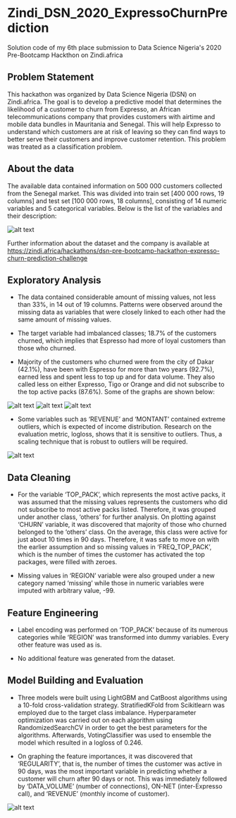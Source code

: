 # Zindi_DSN_2020_ExpressoChurnPrediction
Solution code of my 6th place submission to Data Science Nigeria's 2020 Pre-Bootcamp Hackthon  on Zindi.africa
## Problem Statement
This hackathon was organized by Data Science Nigeria (DSN) on Zindi.africa.  The goal is to develop a predictive model that determines the likelihood of a customer to churn from Expresso, an African telecommunications company that provides customers with airtime and mobile data bundles in Mauritania and Senegal. This will help Expresso to understand which customers are at risk of leaving so they can find ways to better serve their customers and improve customer retention. This problem was treated as a classification problem.
## About the data
The available data contained information on 500 000 customers collected from the Senegal market. This was divided into train set [400 000 rows, 19 columns] and test set [100 000 rows, 18 columns], consisting of 14 numeric variables and 5 categorical variables.
Below is the list of the variables and their description:

![alt text](https://github.com/adeyinkaoresanya/Zindi_DSN_2020_ExpressoChurnPrediction/blob/master/variable%20description.PNG "Variable description")

Further information about the dataset and the company is available at https://zindi.africa/hackathons/dsn-pre-bootcamp-hackathon-expresso-churn-prediction-challenge

## Exploratory Analysis
* The data contained considerable amount of missing values, not less than 33%, in 14 out of 19 columns. Patterns were observed around the missing data as variables that were closely linked to each other had the same amount of missing values.

* The target variable had imbalanced classes; 18.7% of the customers churned, which implies that Espresso had more of loyal customers than those who churned.

*	Majority of the customers who churned were from the city of Dakar (42.1%), have been with Espresso for more than two years (92.7%), earned less and spent less to top up and for data volume. They also called less on either Expresso, Tigo or Orange and did not subscribe to the top active packs (87.6%). Some of the graphs are shown below:

![alt text](https://github.com/adeyinkaoresanya/Zindi_DSN_2020_ExpressoChurnPrediction/blob/master/churn%20vs%20top-up%20amount.PNG "churn by top-up amount")
![alt text](https://github.com/adeyinkaoresanya/Zindi_DSN_2020_ExpressoChurnPrediction/blob/master/churn%20vs%20data%20volume.PNG "churn by data volume")
![alt text](https://github.com/adeyinkaoresanya/Zindi_DSN_2020_ExpressoChurnPrediction/blob/master/churn%20vs%20inter-expresso%20call.PNG "churn by inter-expresso call")

*	Some variables such as ‘REVENUE’ and ‘MONTANT’ contained extreme outliers, which is expected of income distribution. Research on the evaluation metric, logloss, shows that it is sensitive to outliers. Thus, a scaling technique that is robust to outliers will be required.

![alt text](https://github.com/adeyinkaoresanya/Zindi_DSN_2020_ExpressoChurnPrediction/blob/master/churn%20vs%20income.PNG "churn by income")

## Data Cleaning
*	For the variable ‘TOP_PACK’, which represents the most active packs, it was assumed that the missing values represents the customers who did not subscribe to most active packs listed. Therefore, it was grouped under another class, ‘others’ for further analysis. On plotting against ‘CHURN’ variable, it was discovered that majority of those who churned belonged to the ‘others’ class. On the average, this class were active for just about 10 times in 90 days. Therefore, it was safe to move on with the earlier assumption and so missing values in ‘FREQ_TOP_PACK’, which is the number of times the customer has activated the top packages, were filled with zeroes.

*	Missing values in ‘REGION’ variable were also grouped under a new category named ‘missing’ while those in numeric variables were imputed with arbitrary value, -99.

## Feature Engineering

*	Label encoding was performed on ‘TOP_PACK’ because of its numerous categories while ‘REGION’ was transformed into dummy variables. Every other feature was used as is.

*	No additional feature was generated from the dataset.

## Model Building and Evaluation

*	Three models were built using LightGBM and CatBoost algorithms using a 10-fold cross-validation strategy. StratifiedKFold from Scikitlearn was employed due to the target class imbalance. Hyperparameter optimization was carried out on each algorithm using RandomizedSearchCV in order to get the best parameters for the algorithms. Afterwards, VotingClassifier was used to ensemble the model which resulted in a logloss of 0.246.

*	On graphing the feature importances, it was discovered that ‘REGULARITY’, that is, the number of times the customer was active in 90 days, was the most important variable in predicting whether a customer will churn after 90 days or not. This was immediately followed by ‘DATA_VOLUME’ (number of connections), ON-NET (inter-Expresso call), and ‘REVENUE’ (monthly income of customer).

![alt text](https://github.com/adeyinkaoresanya/Zindi_DSN_2020_ExpressoChurnPrediction/blob/master/Feature%20importances.png "Feature importances")
